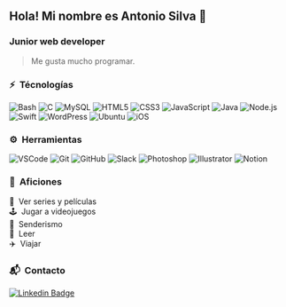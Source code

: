 ## Hola! Mi nombre es Antonio Silva 👋

### Junior web developer

> Me gusta mucho programar.

### ⚡️ &nbsp;Técnologías

![Bash](https://img.shields.io/badge/GNU%20Bash-4EAA25?style=plastic&logo=GNU%20Bash&logoColor=white)
![C](https://img.shields.io/badge/C-00599C?style=for-the-badge&logo=c&logoColor=white)
![MySQL](https://img.shields.io/badge/MySQL-00000F?style=for-the-badge&logo=mysql&logoColor=white)
![HTML5](https://img.shields.io/badge/-HTML5-E34F26?style=plastic&logo=html5&logoColor=white)
![CSS3](https://img.shields.io/badge/-CSS3-1572B6?style=plastic&logo=css3&logoColor=white)
![JavaScript](https://img.shields.io/badge/-JavaScript-F7DF1E?style=plastic&logo=JavaScript&logoColor=black)
![Java](https://img.shields.io/badge/Java-ED8B00?style=for-the-badge&logo=java&logoColor=white)
![Node.js](https://img.shields.io/badge/-Node.js-339933?style=plastic&logo=node.js&logoColor=white)
![Swift](https://img.shields.io/badge/Swift-FA7343?style=for-the-badge&logo=swift&logoColor=white)
![WordPress](https://img.shields.io/badge/Wordpress-21759B?style=plastic&logo=wordpress&logoColor=white)
![Ubuntu](https://img.shields.io/badge/Ubuntu-E95420?style=for-the-badge&logo=ubuntu&logoColor=white)
![iOS](https://img.shields.io/badge/iOS-000000?style=for-the-badge&logo=ios&logoColor=white)

### ⚙️ &nbsp;Herramientas

![VSCode](https://img.shields.io/badge/Visual_Studio_Code-0078D4?style=plastic&logo=visual%20studio%20code&logoColor=white)
![Git](https://img.shields.io/badge/-Git-F05032?style=plastic&logo=git&logoColor=white)
![GitHub](https://img.shields.io/badge/GitHub-100000?style=plastic&logo=github&logoColor=white)
![Slack](https://img.shields.io/badge/Slack-4A154B?style=plastic&logo=slack&logoColor=white)
![Photoshop](https://img.shields.io/badge/Adobe-Photoshop-31A8FF?style=plastic&logo=Adobe-Photoshop&labelColor=0a446b&logoWidth=15)
![Illustrator](https://img.shields.io/badge/Adobe%20Illustrator-FF9A00?style=plastic&logo=adobe%20illustrator&logoColor=white)
![Notion](https://img.shields.io/badge/Notion-000000?style=plastic&logo=notion&logoColor=white)

### 🚀 &nbsp;Aficiones

🍿 &nbsp;Ver series y películas<br>
🕹️ &nbsp;Jugar a videojuegos<br>
🌲 &nbsp;Senderismo<br>
📗 &nbsp;Leer<br>
✈️ &nbsp;Viajar<br>

### 📬 &nbsp;Contacto

[![Linkedin Badge](https://img.shields.io/badge/-AntonioSilva-blue?style=plastic&logo=Linkedin&logoColor=white&link=https://www.linkedin.com/in/antonio-silva-contreras/)](https://www.linkedin.com/in/antonio-silva-contreras/)

<!--
**ansico/ansico** is a ✨ _special_ ✨ repository because its `README.md` (this file) appears on your GitHub profile.

Here are some ideas to get you started:

- 🔭 I’m currently working on ...
- 🌱 I’m currently learning ...
- 👯 I’m looking to collaborate on ...
- 🤔 I’m looking for help with ...
- 💬 Ask me about ...
- 📫 How to reach me: ...
- 😄 Pronouns: ...
- ⚡ Fun fact: ...
![React](https://img.shields.io/badge/-React-61DAFB?style=plastic&logo=react&logoColor=white)
![Express.js](https://img.shields.io/badge/Express.js-000000?style=plastic&logo=express&logoColor=white)
![SQLite](https://img.shields.io/badge/SQLite-07405E?style=plastic&logo=sqlite&logoColor=white)
![Bootstrap](https://img.shields.io/badge/Bootstrap-563D7C?style=plastic&logo=bootstrap&logoColor=white)
![SASS](https://img.shields.io/badge/-SASS-CC6699?style=plastic&logo=sass&logoColor=white)
![Json](https://img.shields.io/badge/json-5E5C5C?style=plastic&logo=json&logoColor=white)
-->
